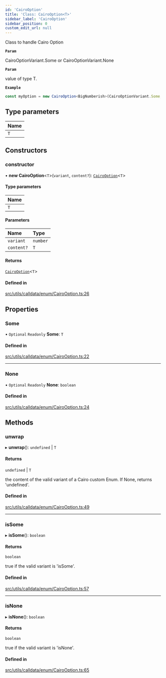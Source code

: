 ```yaml
---
id: 'CairoOption'
title: 'Class: CairoOption<T>'
sidebar_label: 'CairoOption'
sidebar_position: 0
custom_edit_url: null
---
```


Class to handle Cairo Option

**`Param`**

CairoOptionVariant.Some or CairoOptionVariant.None

**`Param`**

value of type T.

**`Example`**

```typescript
const myOption = new CairoOption<BigNumberish>(CairoOptionVariant.Some, '0x54dda8');
```

## Type parameters

| Name |
| :--- |
| `T`  |

## Constructors

### constructor

• **new CairoOption**\<`T`\>(`variant`, `content?`): [`CairoOption`](CairoOption.md)\<`T`\>

#### Type parameters

| Name |
| :--- |
| `T`  |

#### Parameters

| Name       | Type     |
| :--------- | :------- |
| `variant`  | `number` |
| `content?` | `T`      |

#### Returns

[`CairoOption`](CairoOption.md)\<`T`\>

#### Defined in

[src/utils/calldata/enum/CairoOption.ts:26](https://github.com/starknet-io/starknet.js/blob/v6.23.1/src/utils/calldata/enum/CairoOption.ts#L26)

## Properties

### Some

• `Optional` `Readonly` **Some**: `T`

#### Defined in

[src/utils/calldata/enum/CairoOption.ts:22](https://github.com/starknet-io/starknet.js/blob/v6.23.1/src/utils/calldata/enum/CairoOption.ts#L22)

---

### None

• `Optional` `Readonly` **None**: `boolean`

#### Defined in

[src/utils/calldata/enum/CairoOption.ts:24](https://github.com/starknet-io/starknet.js/blob/v6.23.1/src/utils/calldata/enum/CairoOption.ts#L24)

## Methods

### unwrap

▸ **unwrap**(): `undefined` \| `T`

#### Returns

`undefined` \| `T`

the content of the valid variant of a Cairo custom Enum.
If None, returns 'undefined'.

#### Defined in

[src/utils/calldata/enum/CairoOption.ts:49](https://github.com/starknet-io/starknet.js/blob/v6.23.1/src/utils/calldata/enum/CairoOption.ts#L49)

---

### isSome

▸ **isSome**(): `boolean`

#### Returns

`boolean`

true if the valid variant is 'isSome'.

#### Defined in

[src/utils/calldata/enum/CairoOption.ts:57](https://github.com/starknet-io/starknet.js/blob/v6.23.1/src/utils/calldata/enum/CairoOption.ts#L57)

---

### isNone

▸ **isNone**(): `boolean`

#### Returns

`boolean`

true if the valid variant is 'isNone'.

#### Defined in

[src/utils/calldata/enum/CairoOption.ts:65](https://github.com/starknet-io/starknet.js/blob/v6.23.1/src/utils/calldata/enum/CairoOption.ts#L65)
